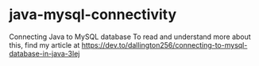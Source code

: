 # java-mysql-connectivity
Connecting Java to MySQL database
To read and understand more about this, find my article at 
https://dev.to/dallington256/connecting-to-mysql-database-in-java-3lej

